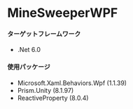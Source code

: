 # MineSweeperWPF

#### ターゲットフレームワーク
* .Net 6.0

#### 使用パッケージ
* Microsoft.Xaml.Behaviors.Wpf (1.1.39)
* Prism.Unity (8.1.97)
* ReactiveProperty (8.0.4)
